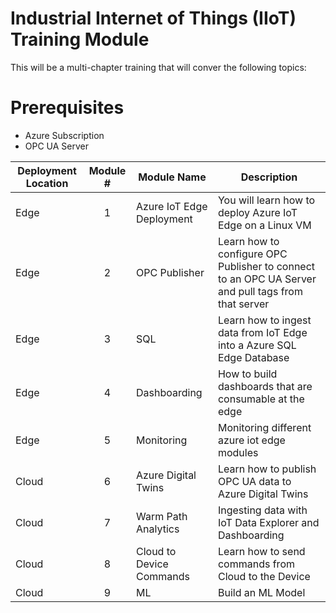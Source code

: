 # Industrial Internet of Things (IIoT) Training Module

This will be a multi-chapter training that will conver the following topics:

# Prerequisites
- Azure Subscription
- OPC UA Server

|Deployment Location|Module #|Module Name|Description|
|-------------------|:------:|-----------|-----------|
|Edge               |1       |Azure IoT Edge Deployment|You will learn how to deploy Azure IoT Edge on a Linux VM|
|Edge               |2       |OPC Publisher|Learn how to configure OPC Publisher to connect to an OPC UA Server and pull tags from that server|
|Edge               |3       |SQL|Learn how to ingest data from IoT Edge into a Azure SQL Edge Database|
|Edge               |4       |Dashboarding|How to build dashboards that are consumable at the edge|
|Edge               |5       |Monitoring|Monitoring different azure iot edge modules|
|Cloud              |6       |Azure Digital Twins|Learn how to publish OPC UA data to Azure Digital Twins|
|Cloud              |7       |Warm Path Analytics|Ingesting data with IoT Data Explorer and Dashboarding|
|Cloud              |8       |Cloud to Device Commands|Learn how to send commands from Cloud to the Device|
|Cloud              |9       |ML|Build an ML Model|

